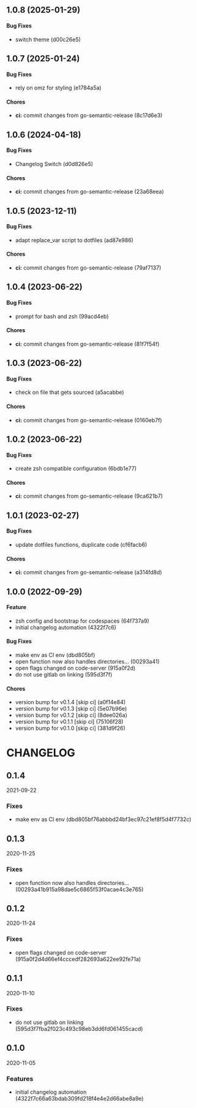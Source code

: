 ## 1.0.8 (2025-01-29)

#### Bug Fixes

* switch theme (d00c26e5)


## 1.0.7 (2025-01-24)

#### Bug Fixes

* rely on omz for styling (e1784a5a)

#### Chores

* **ci:** commit changes from go-semantic-release (8c17d6e3)


## 1.0.6 (2024-04-18)

#### Bug Fixes

* Changelog Switch (d0d826e5)

#### Chores

* **ci:** commit changes from go-semantic-release (23a68eea)


## 1.0.5 (2023-12-11)

#### Bug Fixes

* adapt replace_var script to dotfiles (ad87e986)

#### Chores

* **ci:** commit changes from go-semantic-release (79af7137)


## 1.0.4 (2023-06-22)

#### Bug Fixes

* prompt for bash and zsh (99acd4eb)

#### Chores

* **ci:** commit changes from go-semantic-release (81f7f54f)


## 1.0.3 (2023-06-22)

#### Bug Fixes

* check on file that gets sourced (a5acabbe)

#### Chores

* **ci:** commit changes from go-semantic-release (0160eb7f)


## 1.0.2 (2023-06-22)

#### Bug Fixes

* create zsh compatible configuration (6bdb1e77)

#### Chores

* **ci:** commit changes from go-semantic-release (9ca621b7)


## 1.0.1 (2023-02-27)

#### Bug Fixes

* update dotfiles functions, duplicate code (cf6facb6)

#### Chores

* **ci:** commit changes from go-semantic-release (a314fd8d)


## 1.0.0 (2022-09-29)

#### Feature

* zsh config and bootstrap for codespaces (64f737a9)
* initial changelog automation (4322f7c6)

#### Bug Fixes

* make env as CI env (dbd805bf)
* open function now also handles directories... (00293a41)
* open flags changed on code-server (915a0f2d)
* do not use gitlab on linking (595d3f7f)

#### Chores

* version bump for v0.1.4 [skip ci] (a0f14e84)
* version bump for v0.1.3 [skip ci] (5e07b96e)
* version bump for v0.1.2 [skip ci] (8dee026a)
* version bump for v0.1.1 [skip ci] (75106f28)
* version bump for v0.1.0 [skip ci] (381d9f26)


# CHANGELOG

<!--- next entry here -->

## 0.1.4
2021-09-22

### Fixes

- make env as CI env (dbd805bf76abbbd24bf3ec97c21ef8f5d4f7732c)

## 0.1.3
2020-11-25

### Fixes

- open function now also handles directories... (00293a41b915a98dae5c6865f53f0acae4c3e765)

## 0.1.2
2020-11-24

### Fixes

- open flags changed on code-server (915a0f2d4d66ef4cccedf282693a622ee92fe71a)

## 0.1.1
2020-11-10

### Fixes

- do not use gitlab on linking (595d3f7fba2f023c493c98eb3dd6fd061455cacd)

## 0.1.0
2020-11-05

### Features

- initial changelog automation (4322f7c66a63bdab309fd218f4e4e2d66abe8a9e)